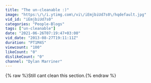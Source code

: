 ```yaml
---
title: "The un-cleanable :)"
image: "https:\/\/i.ytimg.com\/vi\/iEmjbiUd7s0\/hqdefault.jpg"
vid_id: "iEmjbiUd7s0"
categories: "People-Blogs"
tags: ["un-cleanable"]
date: "2021-06-26T07:19:47+03:00"
vid_date: "2013-08-27T19:11:11Z"
duration: "PT1M4S"
viewcount: "100"
likeCount: "0"
dislikeCount: "0"
channel: "Dylan Marriner"
---
```

{% raw %}Still cant clean this section.{% endraw %}
